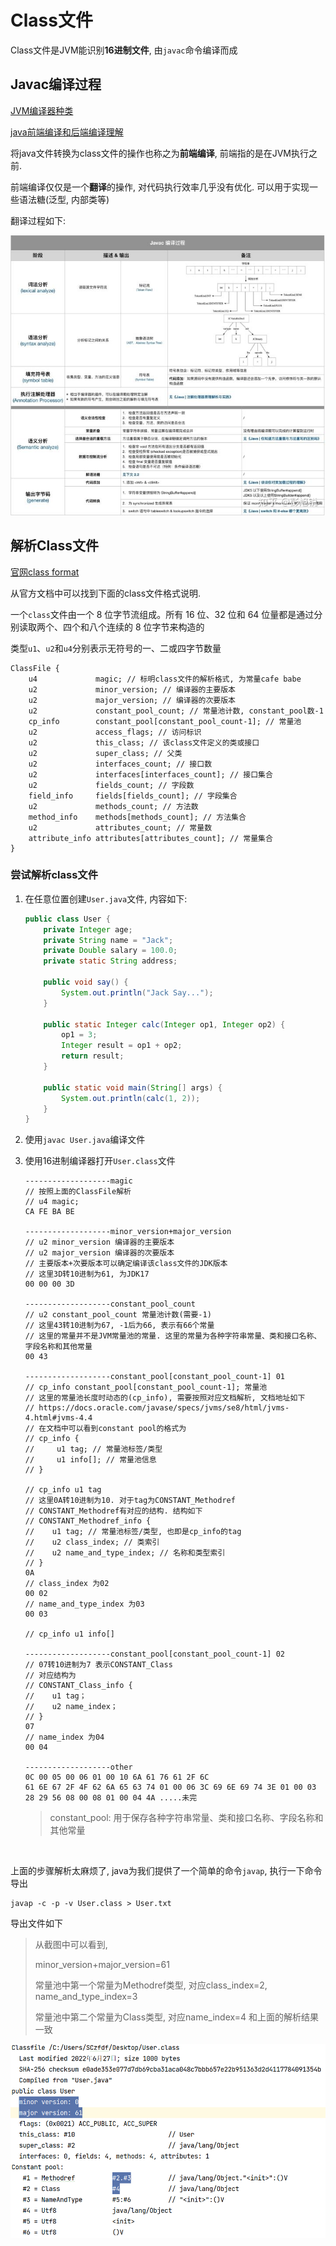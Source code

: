 # Class文件

Class文件是JVM能识别**16进制文件**, 由`javac`命令编译而成



## Javac编译过程

[JVM编译器种类](https://blog.csdn.net/qq_45662823/article/details/124949631)

[java前端编译和后端编译理解](https://blog.csdn.net/qq_35207086/article/details/123758442)

将java文件转换为class文件的操作也称之为**前端编译**, 前端指的是在JVM执行之前. 

前端编译仅仅是一个**翻译**的操作, 对代码执行效率几乎没有优化. 可以用于实现一些语法糖(泛型, 内部类等)

翻译过程如下:

![前端编译过程](Class%E6%96%87%E4%BB%B6.assets/6d1814aad3342c64f2ebc17214500891.png)



## 解析Class文件

[官网class format](https://docs.oracle.com/javase/specs/jvms/se8/html/jvms-4.html)

从官方文档中可以找到下面的class文件格式说明. 

一个`class`文件由一个 8 位字节流组成。所有 16 位、32 位和 64 位量都是通过分别读取两个、四个和八个连续的 8 位字节来构造的

类型`u1`、`u2`和`u4`分别表示无符号的一、二或四字节数量

```class
ClassFile {
    u4             magic; // 标明class文件的解析格式, 为常量cafe babe
    u2             minor_version; // 编译器的主要版本
    u2             major_version; // 编译器的次要版本
    u2             constant_pool_count; // 常量池计数, constant_pool数-1
    cp_info        constant_pool[constant_pool_count-1]; // 常量池
    u2             access_flags; // 访问标识
    u2             this_class; // 该class文件定义的类或接口
    u2             super_class; // 父类
    u2             interfaces_count; // 接口数
    u2             interfaces[interfaces_count]; // 接口集合
    u2             fields_count; // 字段数
    field_info     fields[fields_count]; // 字段集合
    u2             methods_count; // 方法数
    method_info    methods[methods_count]; // 方法集合
    u2             attributes_count; // 常量数
    attribute_info attributes[attributes_count]; // 常量集合
}
```



### 尝试解析class文件

1. 在任意位置创建`User.java`文件, 内容如下:

   ```java
   public class User {
       private Integer age;
       private String name = "Jack";
       private Double salary = 100.0;
       private static String address;
   
       public void say() {
           System.out.println("Jack Say...");
       }
   
       public static Integer calc(Integer op1, Integer op2) {
           op1 = 3;
           Integer result = op1 + op2;
           return result;
       }
   
       public static void main(String[] args) {
           System.out.println(calc(1, 2));
       }
   }
   ```

2. 使用`javac User.java`编译文件

3. 使用16进制编译器打开`User.class`文件

   ```
   -------------------magic
   // 按照上面的ClassFile解析
   // u4 magic;
   CA FE BA BE 
   
   -------------------minor_version+major_version
   // u2 minor_version 编译器的主要版本
   // u2 major_version 编译器的次要版本
   // 主要版本+次要版本可以确定编译该class文件的JDK版本
   // 这里3D转10进制为61, 为JDK17
   00 00 00 3D
   
   -------------------constant_pool_count
   // u2 constant_pool_count 常量池计数(需要-1)
   // 这里43转10进制为67, -1后为66, 表示有66个常量
   // 这里的常量并不是JVM常量池的常量. 这里的常量为各种字符串常量、类和接口名称、字段名称和其他常量
   00 43
   
   -------------------constant_pool[constant_pool_count-1] 01
   // cp_info constant_pool[constant_pool_count-1]; 常量池
   // 这里的常量池长度时动态的(cp_info), 需要按照对应文档解析, 文档地址如下
   // https://docs.oracle.com/javase/specs/jvms/se8/html/jvms-4.html#jvms-4.4
   // 在文档中可以看到constant pool的格式为
   // cp_info {
   //     u1 tag; // 常量池标签/类型
   //     u1 info[]; // 常量池信息
   // }
   
   // cp_info u1 tag 
   // 这里0A转10进制为10. 对于tag为CONSTANT_Methodref
   // CONSTANT_Methodref有对应的结构. 结构如下
   // CONSTANT_Methodref_info {
   //    u1 tag; // 常量池标签/类型, 也即是cp_info的tag
   //    u2 class_index; // 类索引
   //    u2 name_and_type_index; // 名称和类型索引
   // }
   0A 
   // class_index 为02
   00 02 
   // name_and_type_index 为03
   00 03
   
   // cp_info u1 info[]
   
   -------------------constant_pool[constant_pool_count-1] 02
   // 07转10进制为7 表示CONSTANT_Class
   // 对应结构为
   // CONSTANT_Class_info { 
   //    u1 tag；
   //    u2 name_index；
   // }
   07 
   // name_index 为04
   00 04
   
   -------------------other
   0C 00 05 00 06 01 00 10 6A 61 76 61 2F 6C 
   61 6E 67 2F 4F 62 6A 65 63 74 01 00 06 3C 69 6E 69 74 3E 01 00 03 28 29 56 08 00 08 01 00 04 4A .....未完
   
   ```
   
   > constant_pool: 用于保存各种字符串常量、类和接口名称、字段名称和其他常量

​		

上面的步骤解析太麻烦了, java为我们提供了一个简单的命令`javap`, 执行一下命令导出

```shell
javap -c -p -v User.class > User.txt
```

导出文件如下

> 从截图中可以看到, 
>
> minor_version+major_version=61
>
> 常量池中第一个常量为Methodref类型, 对应class_index=2, name_and_type_index=3
>
> 常量池中第二个常量为Class类型, 对应name_index=4 和上面的解析结果一致

![image-20220627124936042](Class%E6%96%87%E4%BB%B6.assets/image-20220627124936042.png)



## 

